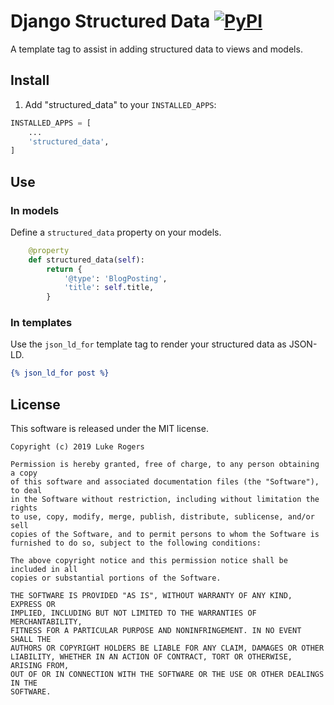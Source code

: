 # Django Structured Data  [![PyPI](https://img.shields.io/pypi/v/django-structured-data)](https://pypi.org/project/django-structured-data/)
A template tag to assist in adding structured data to views and models.

## Install

1.  Add "structured_data" to your `INSTALLED_APPS`:
```python
INSTALLED_APPS = [
    ...
    'structured_data',
]
```

## Use

### In models
Define a `structured_data` property on your models.
```python
    @property
    def structured_data(self):
        return {
            '@type': 'BlogPosting',
            'title': self.title,
        }

```

### In templates
Use the `json_ld_for` template tag to render your structured data as JSON-LD.
```djangotemplate
{% json_ld_for post %}
```

## License

This software is released under the MIT license.
```
Copyright (c) 2019 Luke Rogers

Permission is hereby granted, free of charge, to any person obtaining a copy
of this software and associated documentation files (the "Software"), to deal
in the Software without restriction, including without limitation the rights
to use, copy, modify, merge, publish, distribute, sublicense, and/or sell
copies of the Software, and to permit persons to whom the Software is
furnished to do so, subject to the following conditions:

The above copyright notice and this permission notice shall be included in all
copies or substantial portions of the Software.

THE SOFTWARE IS PROVIDED "AS IS", WITHOUT WARRANTY OF ANY KIND, EXPRESS OR
IMPLIED, INCLUDING BUT NOT LIMITED TO THE WARRANTIES OF MERCHANTABILITY,
FITNESS FOR A PARTICULAR PURPOSE AND NONINFRINGEMENT. IN NO EVENT SHALL THE
AUTHORS OR COPYRIGHT HOLDERS BE LIABLE FOR ANY CLAIM, DAMAGES OR OTHER
LIABILITY, WHETHER IN AN ACTION OF CONTRACT, TORT OR OTHERWISE, ARISING FROM,
OUT OF OR IN CONNECTION WITH THE SOFTWARE OR THE USE OR OTHER DEALINGS IN THE
SOFTWARE.
```